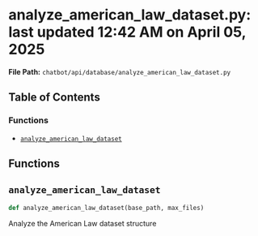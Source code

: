 # analyze_american_law_dataset.py: last updated 12:42 AM on April 05, 2025

**File Path:** `chatbot/api/database/analyze_american_law_dataset.py`

## Table of Contents

### Functions

- [`analyze_american_law_dataset`](#analyze_american_law_dataset)

## Functions

## `analyze_american_law_dataset`

```python
def analyze_american_law_dataset(base_path, max_files)
```

Analyze the American Law dataset structure
